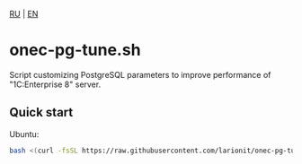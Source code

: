 [RU] | [EN]

[EN]: https://github.com/larionit/onec-pg-tune/blob/main/README.md
[RU]: https://github.com/larionit/onec-pg-tune/blob/main/ru/README.md

# onec-pg-tune.sh

Script customizing PostgreSQL parameters to improve performance of "1C:Enterprise 8" server.

## Quick start

Ubuntu:

``` bash
bash <(curl -fsSL https://raw.githubusercontent.com/larionit/onec-pg-tune/main/setup.sh)
```